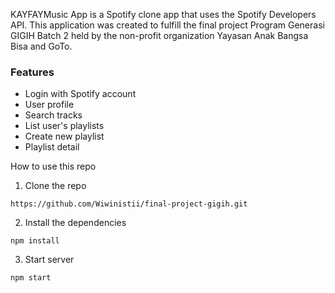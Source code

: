 KAYFAYMusic App is a Spotify clone app that uses the Spotify Developers API. This application was created to fulfill the final project Program Generasi GIGIH Batch 2 held by the non-profit organization Yayasan Anak Bangsa Bisa and GoTo.

### Features
  - Login with Spotify account
  - User profile
  - Search tracks
  - List user's playlists
  - Create new playlist
  - Playlist detail

How to use this repo
1. Clone the repo
```
https://github.com/Wiwinistii/final-project-gigih.git
```
2. Install the dependencies
```
npm install
```
3. Start server
```
npm start
```